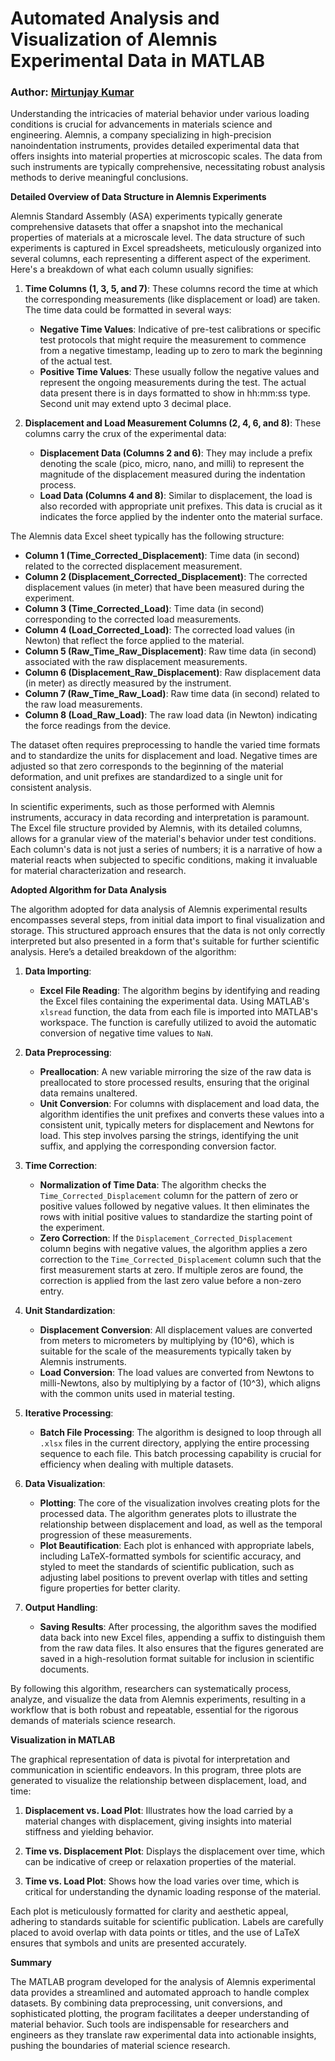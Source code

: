 # Automated Analysis and Visualization of Alemnis Experimental Data in MATLAB

### Author: [Mirtunjay Kumar](https://www.linkedin.com/in/mjaykr/)

Understanding the intricacies of material behavior under various loading conditions is crucial for advancements in materials science and engineering. Alemnis, a company specializing in high-precision nanoindentation instruments, provides detailed experimental data that offers insights into material properties at microscopic scales. The data from such instruments are typically comprehensive, necessitating robust analysis methods to derive meaningful conclusions. 

**Detailed Overview of Data Structure in Alemnis Experiments**

Alemnis Standard Assembly (ASA) experiments typically generate comprehensive datasets that offer a snapshot into the mechanical properties of materials at a microscale level. The data structure of such experiments is captured in Excel spreadsheets, meticulously organized into several columns, each representing a different aspect of the experiment. Here's a breakdown of what each column usually signifies:

1. **Time Columns (1, 3, 5, and 7)**: These columns record the time at which the corresponding measurements (like displacement or load) are taken. The time data could be formatted in several ways:
    - **Negative Time Values**: Indicative of pre-test calibrations or specific test protocols that might require the measurement to commence from a negative timestamp, leading up to zero to mark the beginning of the actual test.
    - **Positive Time Values**: These usually follow the negative values and represent the ongoing measurements during the test. The actual data present there is in days formatted to show in hh:mm:ss type. Second unit may extend upto 3 decimal place.

2. **Displacement and Load Measurement Columns (2, 4, 6, and 8)**: These columns carry the crux of the experimental data:
    - **Displacement Data (Columns 2 and 6)**: They may include a prefix denoting the scale (pico, micro, nano, and milli) to represent the magnitude of the displacement measured during the indentation process.
    - **Load Data (Columns 4 and 8)**: Similar to displacement, the load is also recorded with appropriate unit prefixes. This data is crucial as it indicates the force applied by the indenter onto the material surface.

The Alemnis data Excel sheet typically has the following structure:

- **Column 1 (Time_Corrected_Displacement)**: Time data (in second) related to the corrected displacement measurement.
- **Column 2 (Displacement_Corrected_Displacement)**: The corrected displacement values (in meter) that have been measured during the experiment.
- **Column 3 (Time_Corrected_Load)**: Time data (in second) corresponding to the corrected load measurements.
- **Column 4 (Load_Corrected_Load)**: The corrected load values (in Newton) that reflect the force applied to the material.
- **Column 5 (Raw_Time_Raw_Displacement)**: Raw time data (in second) associated with the raw displacement measurements.
- **Column 6 (Displacement_Raw_Displacement)**: Raw displacement data (in meter) as directly measured by the instrument.
- **Column 7 (Raw_Time_Raw_Load)**: Raw time data (in second) related to the raw load measurements.
- **Column 8 (Load_Raw_Load)**: The raw load data (in Newton) indicating the force readings from the device.

The dataset often requires preprocessing to handle the varied time formats and to standardize the units for displacement and load. Negative times are adjusted so that zero corresponds to the beginning of the material deformation, and unit prefixes are standardized to a single unit for consistent analysis. 

In scientific experiments, such as those performed with Alemnis instruments, accuracy in data recording and interpretation is paramount. The Excel file structure provided by Alemnis, with its detailed columns, allows for a granular view of the material's behavior under test conditions. Each column's data is not just a series of numbers; it is a narrative of how a material reacts when subjected to specific conditions, making it invaluable for material characterization and research.

**Adopted Algorithm for Data Analysis**

The algorithm adopted for data analysis of Alemnis experimental results encompasses several steps, from initial data import to final visualization and storage. This structured approach ensures that the data is not only correctly interpreted but also presented in a form that's suitable for further scientific analysis. Here’s a detailed breakdown of the algorithm:

1. **Data Importing**:
   - **Excel File Reading**: The algorithm begins by identifying and reading the Excel files containing the experimental data. Using MATLAB's `xlsread` function, the data from each file is imported into MATLAB's workspace. The function is carefully utilized to avoid the automatic conversion of negative time values to `NaN`.

2. **Data Preprocessing**:
   - **Preallocation**: A new variable mirroring the size of the raw data is preallocated to store processed results, ensuring that the original data remains unaltered.
   - **Unit Conversion**: For columns with displacement and load data, the algorithm identifies the unit prefixes and converts these values into a consistent unit, typically meters for displacement and Newtons for load. This step involves parsing the strings, identifying the unit suffix, and applying the corresponding conversion factor.

3. **Time Correction**:
   - **Normalization of Time Data**: The algorithm checks the `Time_Corrected_Displacement` column for the pattern of zero or positive values followed by negative values. It then eliminates the rows with initial positive values to standardize the starting point of the experiment.
   - **Zero Correction**: If the `Displacement_Corrected_Displacement` column begins with negative values, the algorithm applies a zero correction to the `Time_Corrected_Displacement` column such that the first measurement starts at zero. If multiple zeros are found, the correction is applied from the last zero value before a non-zero entry.

4. **Unit Standardization**:
   - **Displacement Conversion**: All displacement values are converted from meters to micrometers by multiplying by \(10^6\), which is suitable for the scale of the measurements typically taken by Alemnis instruments.
   - **Load Conversion**: The load values are converted from Newtons to milli-Newtons, also by multiplying by a factor of \(10^3\), which aligns with the common units used in material testing.

5. **Iterative Processing**:
   - **Batch File Processing**: The algorithm is designed to loop through all `.xlsx` files in the current directory, applying the entire processing sequence to each file. This batch processing capability is crucial for efficiency when dealing with multiple datasets.

6. **Data Visualization**:
   - **Plotting**: The core of the visualization involves creating plots for the processed data. The algorithm generates plots to illustrate the relationship between displacement and load, as well as the temporal progression of these measurements.
   - **Plot Beautification**: Each plot is enhanced with appropriate labels, including LaTeX-formatted symbols for scientific accuracy, and styled to meet the standards of scientific publication, such as adjusting label positions to prevent overlap with titles and setting figure properties for better clarity.

7. **Output Handling**:
   - **Saving Results**: After processing, the algorithm saves the modified data back into new Excel files, appending a suffix to distinguish them from the raw data files. It also ensures that the figures generated are saved in a high-resolution format suitable for inclusion in scientific documents.

By following this algorithm, researchers can systematically process, analyze, and visualize the data from Alemnis experiments, resulting in a workflow that is both robust and repeatable, essential for the rigorous demands of materials science research.

**Visualization in MATLAB**

The graphical representation of data is pivotal for interpretation and communication in scientific endeavors. In this program, three plots are generated to visualize the relationship between displacement, load, and time:

1. **Displacement vs. Load Plot**: Illustrates how the load carried by a material changes with displacement, giving insights into material stiffness and yielding behavior.

2. **Time vs. Displacement Plot**: Displays the displacement over time, which can be indicative of creep or relaxation properties of the material.

3. **Time vs. Load Plot**: Shows how the load varies over time, which is critical for understanding the dynamic loading response of the material.

Each plot is meticulously formatted for clarity and aesthetic appeal, adhering to standards suitable for scientific publication. Labels are carefully placed to avoid overlap with data points or titles, and the use of LaTeX ensures that symbols and units are presented accurately.

**Summary**

The MATLAB program developed for the analysis of Alemnis experimental data provides a streamlined and automated approach to handle complex datasets. By combining data preprocessing, unit conversions, and sophisticated plotting, the program facilitates a deeper understanding of material behavior. Such tools are indispensable for researchers and engineers as they translate raw experimental data into actionable insights, pushing the boundaries of material science research.
